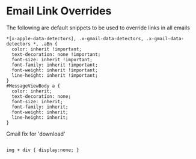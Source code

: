 # Email Link Overrides

The following are default snippets to be used to override links in all emails

```
*[x-apple-data-detectors], .x-gmail-data-detectors, .x-gmail-data-detectors *, .aBn {
  color: inherit !important;
  text-decoration: none !important;
  font-size: inherit !important;
  font-family: inherit !important;
  font-weight: inherit !important;
  line-height: inherit !important;
}
#MessageViewBody a {
  color: inherit;
  text-decoration: none;
  font-size: inherit;
  font-family: inherit;
  font-weight: inherit;
  line-height: inherit;
}
```

Gmail fix for 'download'

```

img + div { display:none; }
```